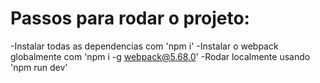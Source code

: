 # Passos para rodar o projeto:
-Instalar todas as dependencias com 'npm i'
-Instalar o webpack globalmente com 'npm i -g webpack@5.68.0'
-Rodar localmente usando 'npm run dev'